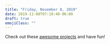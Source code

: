 ```yaml
---
title: "Friday, November 8, 2019"
date: 2019-11-08T07:10:40-06:00
draft: true
emojiClass: ""
---
```


Check out these [awesome projects](https://glitch.com/@adascript/csd-stuff) and have fun!